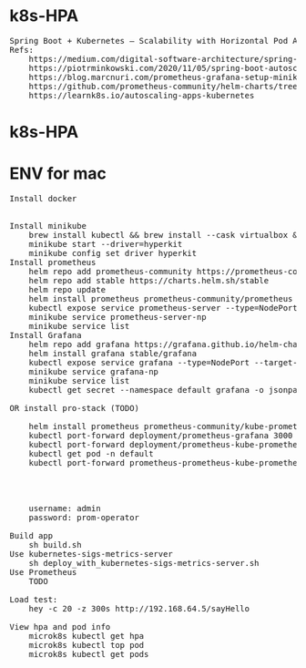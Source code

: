 # k8s-HPA
<pre>
Spring Boot + Kubernetes — Scalability with Horizontal Pod Autoscaler 
Refs:
    https://medium.com/digital-software-architecture/spring-boot-kubernetes-scalability-with-horizontal-pod-autoscaler-hpa-faced00b52bf
    https://piotrminkowski.com/2020/11/05/spring-boot-autoscaling-on-kubernetes
    https://blog.marcnuri.com/prometheus-grafana-setup-minikube
    https://github.com/prometheus-community/helm-charts/tree/main/charts/kube-prometheus-stack
    https://learnk8s.io/autoscaling-apps-kubernetes
</pre>
# k8s-HPA
# ENV for mac
<pre>
Install docker

<!-- Install microk8s  
    brew install ubuntu/microk8s/microk8s  
        microk8s install --cpu=4 # default cpu is 2   -->
Install minikube
    brew install kubectl && brew install --cask virtualbox && brew install minikube
    minikube start --driver=hyperkit
    minikube config set driver hyperkit
Install prometheus
    helm repo add prometheus-community https://prometheus-community.github.io/helm-charts
    helm repo add stable https://charts.helm.sh/stable
    helm repo update
    helm install prometheus prometheus-community/prometheus
    kubectl expose service prometheus-server --type=NodePort --target-port=9090 --name=prometheus-server-np
    minikube service prometheus-server-np
    minikube service list
Install Grafana
    helm repo add grafana https://grafana.github.io/helm-charts
    helm install grafana stable/grafana
    kubectl expose service grafana --type=NodePort --target-port=3000 --name=grafana-np
    minikube service grafana-np
    minikube service list
    kubectl get secret --namespace default grafana -o jsonpath="{.data.admin-password}" | base64 --decode ; echo

OR install pro-stack (TODO)
   
    helm install prometheus prometheus-community/kube-prometheus-stack
    kubectl port-forward deployment/prometheus-grafana 3000
    kubectl port-forward deployment/prometheus-kube-prometheus-operator 9090
    kubectl get pod -n default
    kubectl port-forward prometheus-prometheus-kube-prometheus-prometheus-0 9090
    



    username: admin
    password: prom-operator

Build app
    sh build.sh
Use kubernetes-sigs-metrics-server
    sh deploy_with_kubernetes-sigs-metrics-server.sh
Use Prometheus
    TODO
    
Load test:  
    hey -c 20 -z 300s http://192.168.64.5/sayHello 

View hpa and pod info  
    microk8s kubectl get hpa  
    microk8s kubectl top pod  
    microk8s kubectl get pods  
</pre>